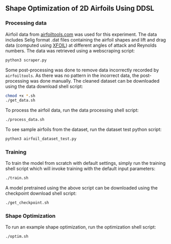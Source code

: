## Shape Optimization of 2D Airfoils Using DDSL

### Processing data
Airfoil data from [airfoiltools.com](http://airfoiltools.com/) was used for this experiment. The data includes Selig format .dat files containing the airfoil shapes and lift and drag data (computed using [XFOIL](https://web.mit.edu/drela/Public/web/xfoil/)) at different angles of attack and Reynolds numbers. The data was retrieved using a webscraping script:
``` bash
python3 scraper.py
```

Some post-processing was done to remove data incorrectly recorded by `airfoiltools`. As there was no pattern in the incorrect data, the post-processing was done manually. The cleaned dataset can be downloaded using the data download shell script:
``` bash
chmod +x *.sh
./get_data.sh
```

To process the airfoil data, run the data processing shell script:
```bash
./process_data.sh
```

To see sample airfoils from the dataset, run the dataset test python script:
```bash
python3 airfoil_dataset_test.py
```

### Training
To train the model from scratch with default settings, simply run the training shell script which will invoke training with the default input parameters:
```bash
./train.sh
```

A model pretrained using the above script can be downloaded using the checkpoint download shell script:
```bash
./get_checkpoint.sh
```


### Shape Optimization
To run an example shape optimization, run the optimization shell script:
```bash
./optim.sh
```
